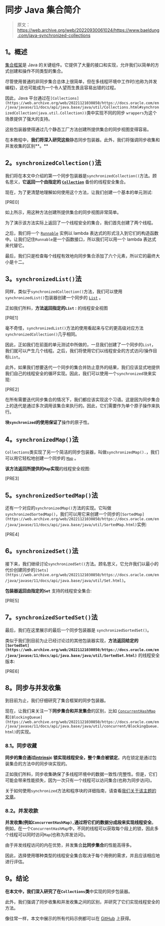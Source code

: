 # 同步 Java 集合简介

> 原文：<https://web.archive.org/web/20220930061024/https://www.baeldung.com/java-synchronized-collections>

## **1。概述**

[集合框架](https://web.archive.org/web/20221121030850/https://docs.oracle.com/javase/8/docs/technotes/guides/collections/overview.html)是 Java 的关键组件。它提供了大量的接口和实现，允许我们以简单的方式创建和操作不同类型的集合。

尽管使用普通的非同步集合总体上很简单，但在多线程环境中工作时(也称为并发编程)，这也可能成为一个令人望而生畏且容易出错的过程。

因此，Java 平台通过在`[Collections](https://web.archive.org/web/20221121030850/https://docs.oracle.com/en/java/javase/11/docs/api/java.base/java/util/Collections.html#synchronizedCollection(java.util.Collection))`类中实现不同的同步 `wrappers`为这个场景提供了强大的支持。

这些包装器使得通过几个静态工厂方法创建所提供集合的同步视图变得容易。

在本教程中，**我们将深入研究这些**静态同步包装器。此外，我们将强调同步收集和并发收集的区别**。**

## **2。`synchronizedCollection()`法**

我们将在本文中介绍的第一个同步包装器是`synchronizedCollection()`方法。顾名思义，**它返回一个由指定的 [`Collection`](https://web.archive.org/web/20221121030850/https://docs.oracle.com/en/java/javase/11/docs/api/java.base/java/util/Collection.html)** 备份的线程安全集合。

现在，为了更清楚地理解如何使用这个方法，让我们创建一个基本的单元测试:

[PRE0]

如上所示，用这种方法创建所提供集合的同步视图非常简单。

为了演示该方法实际上返回了一个线程安全的集合，我们首先创建了两个线程。

之后，我们将一个 [`Runnable`](https://web.archive.org/web/20221121030850/https://docs.oracle.com/en/java/javase/11/docs/api/java.base/java/lang/Runnable.html) 实例以 lambda 表达式的形式注入到它们的构造函数中。让我们记住`Runnable`是一个函数接口，所以我们可以用一个 lambda 表达式来代替它。

最后，我们只是检查每个线程有效地向同步集合添加了六个元素，所以它的最终大小是十二。

## **3。`synchronizedList()`法**

同样，类似于`synchronizedCollection()`方法，我们可以使用`synchronizedList()`包装器创建一个同步的 [`List`](https://web.archive.org/web/20221121030850/https://docs.oracle.com/en/java/javase/11/docs/api/java.base/java/util/List.html) 。

正如我们所料，**方法返回指定的`List` :** 的线程安全视图

[PRE1]

毫不奇怪，`synchronizedList()`方法的使用看起来与它的更高级对应方法`synchronizedCollection()`几乎相同。

因此，正如我们在前面的单元测试中所做的，一旦我们创建了一个同步的`List`，我们就可以产生几个线程。之后，我们将使用它们以线程安全的方式访问/操作目标`List`。

此外，如果我们想要迭代一个同步的集合并防止意外的结果，我们应该显式地提供我们自己的线程安全的循环实现。因此，我们可以使用一个`synchronized`块来实现:

[PRE2]

在所有需要迭代同步集合的情况下，我们都应该实现这个习语。这是因为同步集合上的迭代是通过多次调用该集合来执行的。因此，它们需要作为单个原子操作来执行。

**块`synchronized`的使用保证了**操作的原子性。

## **4。`synchronizedMap()`法**

`Collections`类实现了另一个简洁的同步包装器，叫做`synchronizedMap().`，我们可以用它轻松地创建一个同步的 [`Map`](https://web.archive.org/web/20221121030850/https://docs.oracle.com/en/java/javase/11/docs/api/java.base/java/util/Map.html) 。

**该方法返回所提供的`Map`实现**的线程安全视图:

[PRE3]

## **5。`synchronizedSortedMap()`法**

还有一个对应的`synchronizedMap()`方法的实现。它叫做`synchronizedSortedMap()`，我们可以用它来创建一个同步的`[SortedMap](https://web.archive.org/web/20221121030850/https://docs.oracle.com/en/java/javase/11/docs/api/java.base/java/util/SortedMap.html)`实例:

[PRE4]

## **6。`synchronizedSet()`法**

接下来，我们继续讨论`synchronizedSet()`方法。顾名思义，它允许我们以最小的代价创建同步的`[Sets](https://web.archive.org/web/20221121030850/https://docs.oracle.com/en/java/javase/11/docs/api/java.base/java/util/Set.html)`。

**包装器返回由指定的`Set`** 支持的线程安全集合:

[PRE5]

## **7。`synchronizedSortedSet()`法**

最后，我们在这里展示的最后一个同步包装器是 `synchronizedSortedSet()`。

类似于我们到目前为止已经讨论过的其他包装器实现，**方法返回给定的`[SortedSet](https://web.archive.org/web/20221121030850/https://docs.oracle.com/en/java/javase/11/docs/api/java.base/java/util/SortedSet.html)`** 的线程安全版本:

[PRE6]

## **8。同步与并发收集**

到目前为止，我们仔细研究了集合框架的同步包装器。

现在，让我们来关注一下**同步集合和并发集合**的区别，比如 [`ConcurrentHashMap`](https://web.archive.org/web/20221121030850/https://docs.oracle.com/en/java/javase/11/docs/api/java.base/java/util/concurrent/ConcurrentHashMap.html) 和`[BlockingQueue](https://web.archive.org/web/20221121030850/https://docs.oracle.com/en/java/javase/11/docs/api/java.base/java/util/concurrent/BlockingQueue.html)`的实现。

### 8.1。同步收藏

**同步的集合通过[intrinsi](https://web.archive.org/web/20221121030850/https://docs.oracle.com/javase/tutorial/essential/concurrency/locksync.html)c 锁实现线程安全，整个集合被锁定**。内在锁定是通过包装集合的方法中的同步块实现的。

正如我们所料，同步收集确保了多线程环境中的数据一致性/完整性。但是，它们可能会带来性能损失，因为一次只有一个线程可以访问集合(也称为同步访问)。

关于如何使用`synchronized`方法和程序块的详细指南，请查看[我们关于该主题的文章](/web/20221121030850/https://www.baeldung.com/java-synchronized)。

### 8.2。并发收款

**并发收集(例如`ConcurrentHashMap),`通过将它们的数据分成段来实现线程安全**。例如，在一个`ConcurrentHashMap`中，不同的线程可以获取每个段上的锁，因此多个线程可以同时访问`Map`(也称为并发访问)。

由于并发线程访问的内在优势，并发集合**比同步集合**的性能高得多。

因此，选择使用哪种类型的线程安全集合取决于每个用例的需求，并且应该相应地进行评估。

## **9。结论**

**在本文中，我们深入研究了在`Collections`类**中实现的同步包装器。

此外，我们强调了同步收集和并发收集之间的区别，并研究了它们实现线程安全的方法。

像往常一样，本文中展示的所有代码示例都可以在 [GitHub](https://web.archive.org/web/20221121030850/https://github.com/eugenp/tutorials/tree/master/core-java-modules/core-java-collections) 上获得。